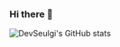 ### Hi there 👋

![DevSeulgi's GitHub stats](https://github-readme-stats.vercel.app/api?username=DevSeulgi&show_icons=true)

<!-- [![Top Langs](https://github-readme-stats.vercel.app/api/top-langs/?username=DevSeulgi&layout=compact)](https://github.com/DevSeulgi/github-readme-stats)
 -->
 
<!-- ![header](https://capsule-render.vercel.app/api?type=wave&color=auto&height=300&section=header&text=capsule%20render&fontSize=90) -->

<!--
**DevSeulgi/DevSeulgi** is a ✨ _special_ ✨ repository because its `README.md` (this file) appears on your GitHub profile.

Here are some ideas to get you started:

- 🔭 I’m currently working on ...
- 🌱 I’m currently learning ...
- 👯 I’m looking to collaborate on ...
- 🤔 I’m looking for help with ...
- 💬 Ask me about ...
- 📫 How to reach me: ...
- 😄 Pronouns: ...
- ⚡ Fun fact: ...
-->
